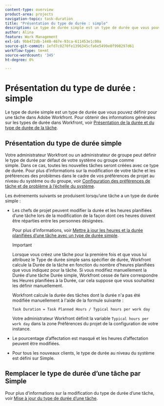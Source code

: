 ```yaml
---
content-type: overview
product-area: projects
navigation-topic: task-duration
title: "Présentation du type de durée : simple"
description: Le type de durée simple est un type de durée que vous pouvez définir pour une tâche dans Adobe Workfront. Pour obtenir des informations générales sur les types de durée dans Workfront, consultez Présentation de la durée de la tâche et du type de durée.
author: Alina
feature: Work Management
exl-id: 9bb472db-1448-467e-93ca-611453e1c00a
source-git-commit: 1efd7c0270fe1396345cfa6e5499e8f998297d61
workflow-type: tm+mt
source-wordcount: '345'
ht-degree: 0%

---
```


# Présentation du type de durée : simple

Le type de durée simple est un type de durée que vous pouvez définir pour une tâche dans Adobe Workfront. Pour obtenir des informations générales sur les types de durée dans Workfront, voir [Présentation de la durée et du type de durée de la tâche](../../../manage-work/tasks/taskdurtn/task-duration-and-duration-type.md).

## Présentation du type de durée simple

Votre administrateur Workfront ou un administrateur de groupe peut définir le type de durée par défaut de votre système ou groupe comme simple. Dans ce cas, toutes les nouvelles tâches seront créées avec ce type de durée. Pour plus d’informations sur la modification de votre tâche et les préférences des problèmes dans le cadre de vos préférences de projet au niveau du système ou du groupe, voir [Configuration des préférences de tâche et de problème à l’échelle du système](../../../administration-and-setup/set-up-workfront/configure-system-defaults/set-task-issue-preferences.md).

Les événements suivants se produisent lorsqu’une tâche a un type de durée simple :

* Les chefs de projet peuvent modifier la durée et les heures planifiées d’une tâche lors de la modification de la façon dont ces heures doivent être réparties entre les personnes désignées.

  Pour plus d’informations, voir [Mettre à jour les heures et la durée planifiées d’une tâche avec un type de durée simple](../../../manage-work/tasks/taskdurtn/update-planned-hours-duration-for-simple-duration-task.md).

  >[!IMPORTANT]
  >
  >Lorsque vous créez une tâche pour la première fois et que vous lui attribuez le Type de durée simple sans spécifier de durée, Workfront calcule la Durée de la tâche en fonction du nombre d’heures planifiées que vous indiquez pour la tâche. Si vous modifiez manuellement la Durée d’une tâche Durée simple, Workfront cesse de faire correspondre les Heures planifiées à la Durée, car cela suppose que vous souhaitiez les définir manuellement.
  >
  >Workfront calcule la durée des tâches dont la durée n&#39;a pas été modifiée manuellement à l&#39;aide de la formule suivante :
  >
  > `Task Duration = Task Planned Hours / Typical hours per work day`
  >
  >Votre administrateur Workfront définit la variable `Typical hours per work day` dans la zone Préférences du projet de la configuration de votre instance.

* Le pourcentage d’affectation est masqué et les heures d’affectation peuvent être modifiées.
* Pour tous les nouveaux clients, le type de durée au niveau du système est défini sur Simple.

## Remplacer le type de durée d’une tâche par Simple

Pour plus d’informations sur la modification du type de durée d’une tâche, voir [Mise à jour du type de durée d’une tâche](../../../manage-work/tasks/taskdurtn/update-duration-type-of-task.md).

<!--
<p data-mc-conditions="QuicksilverOrClassic.Draft mode">(NOTE: replaced with new article linked above)</p>
-->

<!--
<ol data-mc-conditions="QuicksilverOrClassic.Draft mode">
<li value="1">Go to a task for which you want to change the Duration Type.</li>
<li value="2"> <p data-mc-conditions="QuicksilverOrClassic.Quicksilver">Click <strong>Task Details</strong> in the left panel, then in the Overview area double click <strong>Duration Type</strong>. </p> </li>
<li value="3"> <p>Select <strong>Simple</strong> from the drop-down menu.</p> </li>
<li value="4">Click <strong>Save</strong> <strong>Changes</strong><strong>.</strong></li>
</ol>
-->
